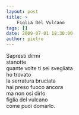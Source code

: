 ```yaml
---
layout: post
title: >
    Figlia Del Vulcano
tags: []
date: 2009-07-01 18:30:00
author: pietro
---
```

Sapresti dirmi<br/>stanotte<br/>quante volte ti sei svegliata<br/>ho trovato<br/>la serratura bruciata<br/>hai preso fuoco ancora<br/>ma non osi dirlo<br/>figlia del vulcano<br/>come puoi domarlo.

